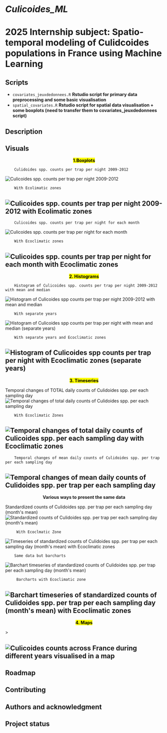 # _Culicoides_ML_

# 2025 Internship subject: **Spatio-temporal modeling of Culidcoides populations in France using Machine Learning**

## Scripts
- `covariates_jeuxdedonnees.R`
    **Rstudio script for primary data preprocessing and some basic visualisation**
- `spatial_covariates.R`
    **Rstudio script for spatial data visualisation + some boxplots (need to transfer them to covariates_jeuxdedonnees script)**
## Description

## Visuals
**<p align="center"> <mark>1.Boxplots</mark>** </p>

        Culidoides spp. counts per trap per night 2009-2012
![*Culicoides spp.* counts per trap per night 2009-2012](./Visualised_Data_basic/Boxplots/boxplot_pertrap_pernight_simple_years.jpeg)

        With Ecolimatic zones
![*Culicoides spp.* counts per trap per night 2009-2012 with Ecolimatic zones](./Visualised_Data_basic/Boxplots/boxplot_pertrap_pernight_simple_years_eco_cli.jpeg)
-----------------------------------
        Culicoides spp. counts per trap per night for each month
![*Culicoides spp.* counts per trap per night for each month](./Visualised_Data_basic/Boxplots/boxplot_pertrap_pernight_simple_months_years.jpeg)

        With Ecoclimatic zones
![*Culicoides spp.* counts per trap per night for each month with Ecoclimatic zones](./Visualised_Data_basic/Boxplots/culicoides_boxplot_all_species_separate_eco_cli_years.jpeg)
-----------------------------------
**<p align="center"> <mark>2. Histograms</mark>** </p>

        Histogram of Culicoides spp. counts per trap per night 2009-2012 with mean and median
![Histogram of *Culicoides spp* counts per trap per night 2009-2012 with mean and median](./Visualised_Data_basic/Histograms/hist_pertrap_pernight_with_stats_cornflower_2009_2012.jpeg)

        With separate years
![Histogram of *Culicoides spp* counts per trap per night with mean and median (separate years)](./Visualised_Data_basic/Histograms/hist_pertrap_pernight_with_stats_cornflower_indiv_years.jpeg)

        With separate years and Ecoclimatic zones
![Histogram of *Culicoides spp* counts per trap per night with Ecoclimatic zones (separate years)](./Visualised_Data_basic/Histograms/hist_pertrap_pernight_with_stats_cornflower_indiv_years_eco_cli.jpeg)
-----------------------------------
**<p align="center"> <mark>3. Timeseries</mark>** </p>
        Temporal changes of TOTAL daily counts of Culidoides spp. per each sampling day
![Temporal changes of total daily counts of *Culidoides spp.* per each sampling day](./Visualised_Data_basic/Spatio-temporal/temporal_simple_cumulative.jpeg)

        With Ecoclimatic Zones
![Temporal changes of total daily counts of *Culicoides spp.* per each sampling day with Ecoclimatic zones](./Visualised_Data_basic/Spatio-temporal/temporal_changes_all_species.jpeg)
----------------------------------
        Temporal changes of mean daily counts of Culidoides spp. per trap per each sampling day
![Temporal changes of mean daily counts of *Culidoides spp.* per trap per each sampling day](./Visualised_Data_basic/Spatio-temporal/temporal_simple_per_trap_per_day_mean.jpeg)
----------------------------------
**<p align="center">Various ways to present the same data** </p>
        Standardized counts of Culidoides spp. per trap per each sampling day (month's mean)
![Standardized counts of *Culidoides spp.* per trap per each sampling day (month's mean)](./Visualised_Data_basic/Spatio-temporal/temporal_month_avg_per_trap.jpeg)

         With Ecoclmatic Zone
![Timeseries of standardized counts of *Culidoides spp.* per trap per each sampling day (month's mean) with Ecoclimatic zones](./Visualised_Data_basic/Spatio-temporal/temporal_month_avg_per_trap_ECO_CLI.jpeg)

        Same data but barcharts
![Barchart timeseries of standardized counts of *Culidoides spp.* per trap per each sampling day (month's mean)](./Visualised_Data_basic/Spatio-temporal/temporal_month_avg_per_trap_bars.jpeg)

         Barcharts with Ecoclimatic zone
![Barchart timeseries of standardized counts of *Culidoides spp.* per trap per each sampling day (month's mean) with Ecoclimatic zones](./Visualised_Data_basic/Spatio-temporal/temporal_month_avg_per_trap_ECO_CLI_bars.jpeg)
-----------------------------------
**<p align="center"> <mark>4. Maps</mark>** </p>>

![Culicoides counts across France during different years visualised in a map](./Visualised_Data_basic/france2009_2012_maps_page-0001.jpg)
----------------------------------
## Roadmap


## Contributing


## Authors and acknowledgment




## Project status

